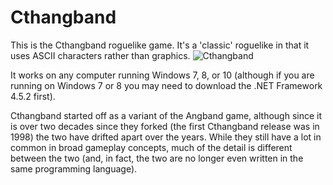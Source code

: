 # Cthangband
This is the Cthangband roguelike game. It's a 'classic' roguelike in that it uses ASCII characters rather than graphics.
![Cthangband](https://user-images.githubusercontent.com/99888526/158896436-0872cd7f-840c-41a7-87af-c0c875a72540.png)

It works on any computer running Windows 7, 8, or 10 (although if you are running on Windows 7 or 8 you may need to download the .NET Framework 4.5.2 first).

Cthangband started off as a variant of the Angband game, although since it is over two decades since they forked (the first Cthangband release was in 1998) the two have drifted apart over the years. While they still have a lot in common in broad gameplay concepts, much of the detail is different between the two (and, in fact, the two are no longer even written in the same programming language).
